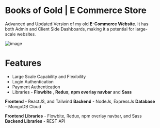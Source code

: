 # Books of Gold | E Commerce Store
Advanced and Updated Version of my old **E-Commerce Website**. It has both Admin and Client Side Dashboards, making it a potential for large-scale websites.

![image](https://user-images.githubusercontent.com/85481905/212071161-83005597-f209-4575-9355-df98f38f8655.png)

# Features

- Large Scale Capability and Flexibility
- Login Authentication
- Payment Authentication
- Libraries - **Flowbite** , **Redux**, **npm overlay navbar** and **Sass**

**Frontend** - ReactJS, and Tailwind
**Backend** - NodeJs, ExpressJs
**Database** - MongoDB Cloud

**Frontend Libraries** - Flowbite, Redux, npm overlay navbar, and Sass
**Backend Libraries** - REST API

